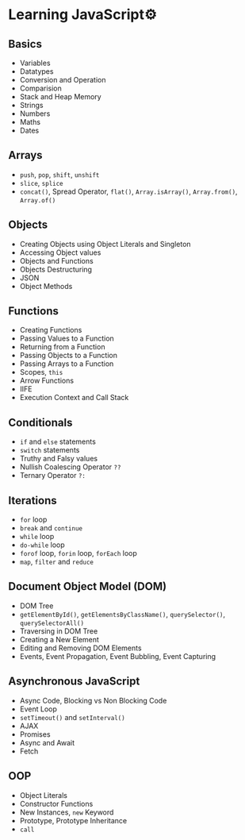 # Learning JavaScript⚙️

## Basics

-   Variables
-   Datatypes
-   Conversion and Operation
-   Comparision
-   Stack and Heap Memory
-   Strings
-   Numbers
-   Maths
-   Dates

## Arrays

-   `push`, `pop`, `shift`, `unshift`
-   `slice`, `splice`
-   `concat()`, Spread Operator, `flat()`, `Array.isArray()`, `Array.from()`, `Array.of()`

## Objects

-   Creating Objects using Object Literals and Singleton
-   Accessing Object values
-   Objects and Functions
-   Objects Destructuring
-   JSON
-   Object Methods

## Functions

-   Creating Functions
-   Passing Values to a Function
-   Returning from a Function
-   Passing Objects to a Function
-   Passing Arrays to a Function
-   Scopes, `this`
-   Arrow Functions
-   IIFE
-   Execution Context and Call Stack

## Conditionals

-   `if` and `else` statements
-   `switch` statements
-   Truthy and Falsy values
-   Nullish Coalescing Operator `??`
-   Ternary Operator `?:`

## Iterations

-   `for` loop
-   `break` and `continue`
-   `while` loop
-   `do-while` loop
-   `forof` loop, `forin` loop, `forEach` loop
-   `map`, `filter` and `reduce`

## Document Object Model (DOM)

-   DOM Tree
-   `getElementById()`, `getElementsByClassName()`, `querySelector()`, `querySelectorAll()`
-   Traversing in DOM Tree
-   Creating a New Element
-   Editing and Removing DOM Elements
-   Events, Event Propagation, Event Bubbling, Event Capturing

## Asynchronous JavaScript

-   Async Code, Blocking vs Non Blocking Code
-   Event Loop
-   `setTimeout()` and `setInterval()`
-   AJAX
-   Promises
-   Async and Await
-   Fetch

## OOP

-   Object Literals
-   Constructor Functions
-   New Instances, `new` Keyword
-   Prototype, Prototype Inheritance
-   `call`
